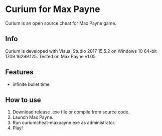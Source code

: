 # Curium for Max Payne
Curium is an open source cheat for Max Payne game.
## Info
Curium is developed with Visual Studio 2017 15.5.2 on Windows 10 64-bit 1709 16299.125.
Tested on Max Payne v1.05.
## Features
- infinite bullet time
## How to use
1. Download release .exe file or compile from source code.
1. Launch Max Payne.
1. Run curiumcheat-maxpayne.exe as administrator.
1. Play!
